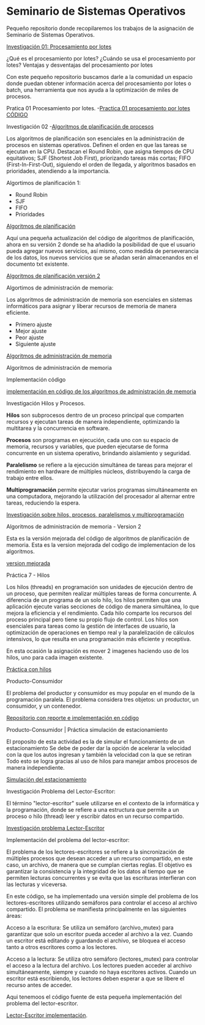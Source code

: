 # Seminario de Sistemas Operativos
Pequeño repositorio donde recopilaremos los trabajos de la asignación de Seminario de Sistemas Operativos.


[Investigación 01: Procesamiento por lotes](Procesamiento_por_lotes.pdf)

¿Qué es el procesamiento por lotes?
¿Cuándo se usa el procesamiento por lotes?
Ventajas y desventajas del procesamiento por lotes

Con este pequeño repositorio buscamos darle a la comunidad un espacio donde puedan obtener información acerca del procesamiento por lotes o batch, una herramienta que nos ayuda a la optimización de miles de procesos.

Pratica 01  Procesamiento por lotes.
-[Practica 01 procesamiento por lotes CÓDIGO](https://github.com/Dexne/S.S.O/tree/main/Practica%2001%20Procesamiento%20por%20lotes%201)

Investigación 02
-[Algoritmos de planificación de procesos](Algoritmos_de_planificación_de_procesos.pdf)

Los algoritmos de planificación son esenciales en la administración de procesos en sistemas operativos. Definen el orden en que las tareas se ejecutan en la CPU. Destacan el Round Robin, que asigna tiempos de CPU equitativos; SJF (Shortest Job First), priorizando tareas más cortas; FIFO (First-In-First-Out), siguiendo el orden de llegada, y algoritmos basados en prioridades, atendiendo a la importancia.

Algortimos de planificación 1:

- Round Robin
- SJF
- FIFO
- Prioridades

[Algoritmos de planificación](https://github.com/Dexne/S.S.O/tree/main/Algoritmos_de_planificaci%C3%B3n_1)

Aquí una pequeña actualización del código de algoritmos de planificación, ahora en su versión 2 donde se ha añadido la posibilidad de que el usuario pueda agregar nuevos servicios, así mismo, como medida de perseverancia de los datos, los nuevos servicios que se añadan serán almacenandos en el documento txt existente.

[Algoritmos de planificación versión 2](https://github.com/Dexne/S.S.O/tree/main/Algoritmos_de_planificacion_v2)

Algortimos de administración de memoria:

Los algoritmos de administración de memoria son esenciales en sistemas 
informáticos para asignar y liberar recursos de memoria de manera eficiente.

- Primero ajuste
- Mejor ajuste
- Peor ajuste
- Siguiente ajuste

[Algoritmos de administración de memoria](https://github.com/Dexne/S.S.O/blob/main/Algoritmos_de_administracion_de_memoria.pdf)

Algoritmos de administración de memoria

Implementación código

[implementación en código de los algoritmos de administración de memoria](https://github.com/Dexne/S.S.O/tree/main/Algoritmos_de_administracion_de_memoria)


Investigación Hilos y Procesos.

**Hilos** son subprocesos dentro de un proceso principal que comparten recursos y ejecutan tareas de manera independiente, optimizando la multitarea y la concurrencia en software.

**Procesos** son programas en ejecución, cada uno con su espacio de memoria, recursos y variables, que pueden ejecutarse de forma concurrente en un sistema operativo, brindando aislamiento y seguridad.

**Paralelismo** se refiere a la ejecución simultánea de tareas para mejorar el rendimiento en hardware de múltiples núcleos, distribuyendo la carga de trabajo entre ellos.


**Multiprogramación** permite ejecutar varios programas simultáneamente en una computadora, mejorando la utilización del procesador al alternar entre tareas, reduciendo la espera.

[Investigación sobre hilos, procesos, paralelismos y multiprogramación](https://github.com/Dexne/S.S.O/blob/main/Investigaci%C3%B3n.pdf)


Algoritmos de administración de memoria - Version 2

Esta es la versión mejorada del código de algoritmos de planificación de memoria.
Esta es la version mejorada del codigo de implementacion de los algoritmos.

[version mejorada](https://github.com/Dexne/S.S.O/tree/main/Administrador_de_memoria_2)


Práctica 7 - Hilos

Los hilos (threads) en programación son unidades de ejecución dentro de un proceso, que permiten realizar múltiples tareas de forma concurrente. A diferencia de un programa de un solo hilo, los hilos permiten que una aplicación ejecute varias secciones de código de manera simultánea, lo que mejora la eficiencia y el rendimiento. Cada hilo comparte los recursos del proceso principal pero tiene su propio flujo de control. Los hilos son esenciales para tareas como la gestión de interfaces de usuario, la optimización de operaciones en tiempo real y la paralelización de cálculos intensivos, lo que resulta en una programación más eficiente y receptiva.

En esta ocasión la asignación es mover 2 imagenes haciendo uso de los hilos, uno para cada imagen existente.

[Práctica con hilos](https://github.com/Dexne/S.S.O/tree/main/Hilos)

Producto-Consumidor

El problema del productor y consumidor es muy popular en el mundo de la programación paralela. El problema considera tres objetos: un productor, un consumidor, y un contenedor.


[Repositorio con reporte e implementación en código](https://github.com/Dexne/S.S.O/tree/main/Producto-Consumidor)


Producto-Consumidor | Práctica simulación de estacionamiento

El proposito de esta actividad es la de simular el funcionamiento de un estacionamiento
Se debe de poder dar la opción de acelerar la velocidad con la que los autos ingresan y también la velocidad con la que se retiran
Todo esto se logra gracias al uso de hilos para manejar ambos procesos de manera independiente.

[Simulación del estacionamiento](https://github.com/Dexne/S.S.O/tree/main/Prodcuto-Consumidor_Estacionamiento)


Investigación Problema del Lector-Escritor:


El término "lector-escritor" suele utilizarse en el contexto de la informática y la programación, donde se refiere a una estructura que permite a un proceso o hilo (thread) leer y escribir datos en un recurso compartido.

[Investigación problema Lector-Escritor](https://github.com/Dexne/S.S.O/blob/main/Lector-Escritor.pdf)


Implementación del problema del lector-escritor:

El problema de los lectores-escritores se refiere a la sincronización de múltiples procesos que desean acceder a un recurso compartido, en este caso, un archivo, de manera que se cumplan ciertas reglas. El objetivo es garantizar la consistencia y la integridad de los datos al tiempo que se permiten lecturas concurrentes y se evita que las escrituras interfieran con las lecturas y viceversa.

En este código, se ha implementado una versión simple del problema de los lectores-escritores utilizando semáforos para controlar el acceso al archivo compartido. El problema se manifiesta principalmente en las siguientes áreas:

Acceso a la escritura: Se utiliza un semáforo (archivo_mutex) para garantizar que solo un escritor pueda acceder al archivo a la vez. Cuando un escritor está editando y guardando el archivo, se bloquea el acceso tanto a otros escritores como a los lectores.

Acceso a la lectura: Se utiliza otro semáforo (lectores_mutex) para controlar el acceso a la lectura del archivo. Los lectores pueden acceder al archivo simultáneamente, siempre y cuando no haya escritores activos. Cuando un escritor está escribiendo, los lectores deben esperar a que se libere el recurso antes de acceder.

Aqui tenemoos el código fuente de esta pequeña implementación del problema del lector-escritor.

[Lector-Escritor implementación](https://github.com/Dexne/S.S.O/blob/main/lector-escritor.py).

